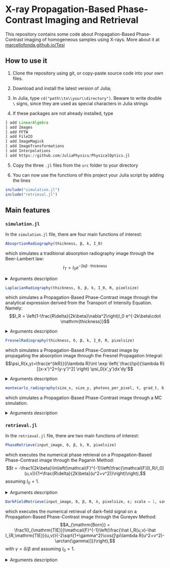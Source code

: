 # X-ray Propagation-Based Phase-Contrast Imaging and Retrieval

This repository contains some code about Propagation-Based Phase-Contrast imaging of homogeneous samples using X-rays. More about it at [marcellofonda.github.io/Tesi](https://marcellofonda.github.io/Tesi)

## How to use it
1. Clone the repository using git, or copy-paste source code into your own files.

2. Download and install the latest version of Julia;

3. In Julia, type `cd("path\\to\\your\\directory")`. Beware to write double `\` signs, since they are used as special characters in Julia strings

4. If these packages are not already installed, type
```Julia
] add LinearAlgebra
] add Images
] add FFTW
] add FileIO
] add ImageMagick
] add ImageTransformations
] add Interpolations
] add https://github.com/JuliaPhysics/PhysicalOptics.jl
```

5. Copy the three `.jl` files from the `src` folder to your directory

6. You can now use the functions of this project your Julia script by adding the lines
```Julia
include("simulation.jl")
include("retrieval.jl")
```

## Main features


### `simulation.jl`
In the `simulation.jl` file, there are four main functions of interest:

```Julia
AbsoprtionRadiography(thickness, β, k, I_0)
```
which simulates a traditional absorption radiography image through the Beer-Lambert law:
$$I_T = I_0 e^{-2k\beta\cdot \mathrm{thickness}}$$
<details>
<summary>Arguments description</summary>

* `thickness` is expected to be a matrix of thickness values representing the sample; 
* `β` is the imaginary part of the refractive index;
* `k` is the wave number;
* `I_0` the initial intensity of radiation.
Note: `thickness` and `k` must be expressed in the same unit system.
</details>

```Julia
LaplacianRadiography(thickness, δ, β, k, I_0, R, pixelsize)
```
which simulates a Propagation-Based Phase-Contrast image through the analytical expression derived from the Transport of Intensity Equation. Namely:
$$I_R = \left(1-\frac{R\delta}{2k\beta}\nabla^2\right)I_0 e^{-2k\beta\cdot \mathrm{thickness}}$$
<details>
<summary>Arguments description</summary>

* `thickness` is expected to be a matrix of thickness values representing the sample;
* `δ` is the real decrement of the refractive index;
* `β` is the imaginary part of the refractive index;
* `k` is the wave number;
* `I_0` the initial intensity of radiation;
* `R` is the propagation distance;
* `pixelsize` is the size of the pixel in the imaging system.
Note: `thickness`, `k`, `R`, and `pixelsize` must be expressed in the same unit system.
</details>

```Julia
FresnelRadiography(thickness, δ, β, k, I_0, R, pixelsize)
```
which simulates a Propagation-Based Phase-Contrast image by propagating the absorption image through the Fresnel Propagation Integral:
$$\psi_R(x,y)=\frac{e^{ikR}}{i\lambda R}\int \exp \left( \frac{i\pi}{\lambda R}[(x-x')^2+(y-y')^2] \right) \psi_0(x',y')dx'dy'$$
<details>
<summary>Arguments description</summary>

* `thickness` is expected to be a matrix of thickness values representing the sample;
* `δ` is the real decrement of the refractive index;
* `β` is the imaginary part of the refractive index;
* `k` is the wave number;
* `I_0` the initial intensity of radiation;
* `R` is the propagation distance;
* `pixelsize` is the size of the pixel in the imaging system.
Note: `thickness`, `k`, `R`, and `pixelsize` must be expressed in the same unit system.
</details>



```Julia
montecarlo_radiography(size_x, size_y, photons_per_pixel, t, grad_t, δ, β, k, R, pixelsize; multithreading = true)
```
which simulates a Propagation-Based Phase-Contrast image through a MC simulation.

<details>
<summary>Arguments description</summary>

* `size_x` and `size_y` are the dimensions of the desired output image;
* `photons_per_pixel` is the average number of photons per pixel to be simulated;
* `t` is a function representing the thickness distribution of the sample, e.g.:
`thickness::Float64 = t(x::Tuple{Float64,Float64})`;
* `grad_t` is a function representing the gradient of `t`, e.g.: `grad_thickness::Tuple{Float64,Float64} = grad_t(x::Tuple{Float64,Float64})`;
* `δ` is the real decrement of the refractive index;
* `β` is the imaginary part of the refractive index;
* `k` is the wave number;
* `I_0` the initial intensity of radiation;
* `R` is the propagation distance;
* `pixelsize` is the size of the pixel in the imaging system.
* `multithreading` is an optional argument which defaults to true and controls whether the code should be executed on all available threads. You can check the number of available threads by:
```Julia
julia> Threads.nthreads()
```
Note: `thickness`, `k`, `R`, and `pixelsize` must be expressed in the same unit system.
</details>

### `retrieval.jl`

In the `retrieval.jl` file, there are two main functions of interest:


```Julia
PhaseRetrieve(input_image, δ, β, k, R, pixelsize)
```
which executes the numerical phase retrieval on a Propagation-Based Phase-Contrast image through the Paganin Method:
$$t = -\frac1{2k\beta}\ln\left(\mathcal{F}^{-1}\left(\frac{\mathcal{F}[I_R/I_0](u,v)}{1+\frac{R\delta}{2k\beta}(u^2+v^2)}\right)\right),$$
assuming $I_0=1$.
<details>
<summary>Arguments description</summary>

* `input_image` is the measured image;
* `δ` is the real decrement of the refractive index;
* `β` is the imaginary part of the refractive index;
* `k` is the wave number;
* `R` is the propagation distance;
* `pixelsize` is the size of the pixel in the imaging system.

Note: `k`, `R`, and `pixelsize` must be expressed in the same unit system. The output will be in that unit system.
</details>


```Julia
DarkFieldRetrieve(input_image, δ, β, R, λ, pixelsize, ε; scale = 1, save_images = true)
```
which executes the numerical retrieval of dark-field signal on a Propagation-Based Phase-Contrast image through the Gureyev Method:
$$A_{\mathrm{Born}} = \frac1{I_{\mathrm{TIE}}}\mathcal{F}^{-1}\left(\frac{\hat I_R(u,v)-\hat I_{R,\mathrm{TIE}}(u,v)}{-2\sqrt{1+\gamma^2}\cos{[\pi\lambda R(u^2+v^2)-\arctan(\gamma)]}}\right),$$
with $\gamma=\delta/\beta$ and assuming $I_0=1$.
<details>
<summary>Arguments description</summary>

* `input_image` is the measured image;
* `δ` is the real decrement of the refractive index;
* `β` is the imaginary part of the refractive index;
* `R` is the propagation distance;
* `λ` is the wavelength;
* `pixelsize` is the size of the pixel in the imaging system;
* `ε` is the dimensionless parameter for Tykhonoff regularization;
* `scale` is the optional upscaling factor (default value 1) to use in forward propagations to avoid artifacts due to sampling;
* `save_images` is the optional parameter to save all intermediate images and defaults to `false`.

Note: `λ`, `R`, and `pixelsize` must be expressed in the same unit system.

The output is a `Tuple` containing `A_Born`, `I_TIE_PR` (TIE Phase-Retrieval), and, optionally (if `save_images` is set to `true`), `images_paths`, an array containing the paths to the saved images.
</details>

